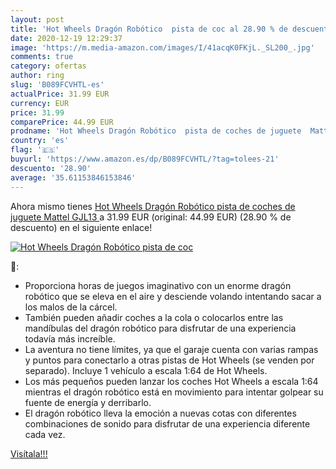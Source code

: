 ```yaml
---
layout: post
title: 'Hot Wheels Dragón Robótico  pista de coc al 28.90 % de descuento'
date: 2020-12-19 12:29:37
image: 'https://m.media-amazon.com/images/I/41acqK0FKjL._SL200_.jpg'
comments: true
category: ofertas
author: ring
slug: 'B089FCVHTL-es'
actualPrice: 31.99 EUR
currency: EUR
price: 31.99
comparePrice: 44.99 EUR
prodname: 'Hot Wheels Dragón Robótico  pista de coches de juguete  Mattel GJL13 '
country: 'es'
flag: '🇪🇸'
buyurl: 'https://www.amazon.es/dp/B089FCVHTL/?tag=tolees-21'
descuento: '28.90'
average: '35.61153846153846'
---
```


Ahora mismo tienes [Hot Wheels Dragón Robótico  pista de coches de juguete  Mattel GJL13 ](https://www.amazon.es/dp/B089FCVHTL/?tag=tolees-21) a 31.99 EUR (original: 44.99 EUR) (28.90 %  de descuento) en el siguiente enlace!

[![Hot Wheels Dragón Robótico  pista de coc](https://m.media-amazon.com/images/I/41acqK0FKjL._SL200_.jpg)](https://www.amazon.es/dp/B089FCVHTL/?tag=tolees-21)

🔎:

- Proporciona horas de juegos imaginativo con un enorme dragón robótico que se eleva en el aire y desciende volando intentando sacar a los malos de la cárcel.
- También pueden añadir coches a la cola o colocarlos entre las mandíbulas del dragón robótico para disfrutar de una experiencia todavía más increíble.
- La aventura no tiene límites, ya que el garaje cuenta con varias rampas y puntos para conectarlo a otras pistas de Hot Wheels (se venden por separado). Incluye 1 vehículo a escala 1:64 de Hot Wheels.
- Los más pequeños pueden lanzar los coches Hot Wheels a escala 1:64 mientras el dragón robótico está en movimiento para intentar golpear su fuente de energía y derribarlo.
- El dragón robótico lleva la emoción a nuevas cotas con diferentes combinaciones de sonido para disfrutar de una experiencia diferente cada vez.

[Visítala!!!](https://www.amazon.es/dp/B089FCVHTL/?tag=tolees-21)
